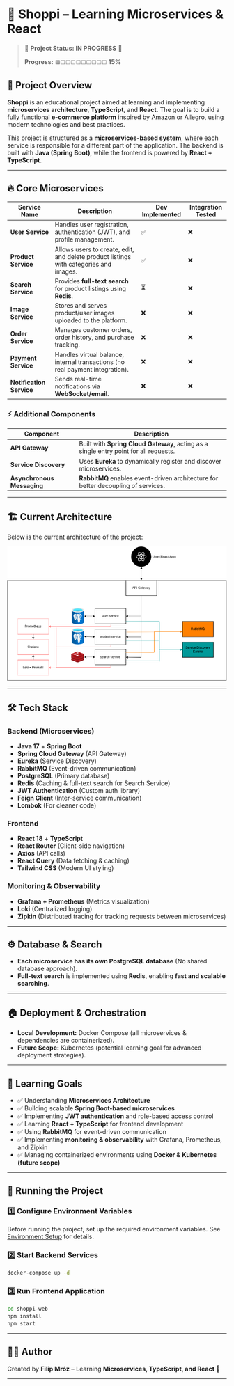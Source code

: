 # 🛒 Shoppi – Learning Microservices & React

> 🚧 **Project Status: IN PROGRESS** 🚧
>
> **Progress:** `🟩⬜⬜⬜⬜⬜⬜⬜⬜⬜` **15%**

## 🚀 Project Overview
**Shoppi** is an educational project aimed at learning and implementing **microservices architecture**, **TypeScript**, and **React**. The goal is to build a fully functional **e-commerce platform** inspired by Amazon or Allegro, using modern technologies and best practices.

This project is structured as a **microservices-based system**, where each service is responsible for a different part of the application. The backend is built with **Java (Spring Boot)**, while the frontend is powered by **React + TypeScript**.

---

## 🔥 Core Microservices

| Service Name        | Description | Dev Implemented | Integration Tested |
|---------------------|-------------|------------------|--------------------|
| **User Service**    | Handles user registration, authentication (JWT), and profile management. | ✅ | ❌ |
| **Product Service** | Allows users to create, edit, and delete product listings with categories and images. | ✅ | ❌ |
| **Search Service**  | Provides **full-text search** for product listings using **Redis**. | ⏳ | ❌ |
| **Image Service**   | Stores and serves product/user images uploaded to the platform. | ❌ | ❌ |
| **Order Service**   | Manages customer orders, order history, and purchase tracking. | ❌ | ❌ |
| **Payment Service** | Handles virtual balance, internal transactions (no real payment integration). | ❌ | ❌ |
| **Notification Service** | Sends real-time notifications via **WebSocket/email**. | ❌ | ❌ |

### ⚡ Additional Components
| Component | Description |
|-----------|-------------|
| **API Gateway**  | Built with **Spring Cloud Gateway**, acting as a single entry point for all requests. |
| **Service Discovery**  | Uses **Eureka** to dynamically register and discover microservices. |
| **Asynchronous Messaging**  | **RabbitMQ** enables event-driven architecture for better decoupling of services. |

---

## 🏗️ Current Architecture

Below is the current architecture of the project:

![Shoppi Architecture](docs/architecture.drawio.png)

---

## 🛠️ Tech Stack

### **Backend (Microservices)**
- **Java 17** + **Spring Boot**
- **Spring Cloud Gateway** (API Gateway)
- **Eureka** (Service Discovery)
- **RabbitMQ** (Event-driven communication)
- **PostgreSQL** (Primary database)
- **Redis** (Caching & full-text search for Search Service)
- **JWT Authentication** (Custom auth library)
- **Feign Client** (Inter-service communication)
- **Lombok** (For cleaner code)

### **Frontend**
- **React 18** + **TypeScript**
- **React Router** (Client-side navigation)
- **Axios** (API calls)
- **React Query** (Data fetching & caching)
- **Tailwind CSS** (Modern UI styling)

### **Monitoring & Observability**
- **Grafana + Prometheus** (Metrics visualization)
- **Loki** (Centralized logging)
- **Zipkin** (Distributed tracing for tracking requests between microservices)

---

## ⚙️ Database & Search

- **Each microservice has its own PostgreSQL database** (No shared database approach).
- **Full-text search** is implemented using **Redis**, enabling **fast and scalable searching**.

---

## 🏠 Deployment & Orchestration

- **Local Development:** Docker Compose (all microservices & dependencies are containerized).
- **Future Scope:** Kubernetes (potential learning goal for advanced deployment strategies).

---

## 🎯 Learning Goals
- ✅ Understanding **Microservices Architecture**
- ✅ Building scalable **Spring Boot-based microservices**
- ✅ Implementing **JWT authentication** and role-based access control
- ✅ Learning **React + TypeScript** for frontend development
- ✅ Using **RabbitMQ** for event-driven communication
- ✅ Implementing **monitoring & observability** with Grafana, Prometheus, and Zipkin
- ✅ Managing containerized environments using **Docker & Kubernetes (future scope)**

---

## 🚀 Running the Project

### 1️⃣ **Configure Environment Variables**
Before running the project, set up the required environment variables. See [Environment Setup](docs/EnvironmentSetup.md) for details.

### 2️⃣ **Start Backend Services**
```sh
docker-compose up -d
```

### 3️⃣ **Run Frontend Application**
```sh
cd shoppi-web
npm install
npm start
```

---

## 👨‍💻 Author
Created by **Filip Mróz** – Learning **Microservices, TypeScript, and React** 🚀

---
